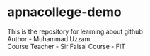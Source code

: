 # apnacollege-demo
This is the repository for learning about github
<br>
Author - Muhammad Uzzam
<br>
Course Teacher - Sir Faisal
Course - FIT
